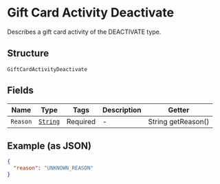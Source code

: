 
# Gift Card Activity Deactivate

Describes a gift card activity of the DEACTIVATE type.

## Structure

`GiftCardActivityDeactivate`

## Fields

| Name | Type | Tags | Description | Getter |
|  --- | --- | --- | --- | --- |
| `Reason` | [`String`](/doc/models/gift-card-activity-deactivate-reason.md) | Required | - | String getReason() |

## Example (as JSON)

```json
{
  "reason": "UNKNOWN_REASON"
}
```

